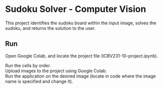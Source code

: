 # Sudoku Solver - Computer Vision

This project identifies the sudoku board within the input image, solves the sudoku, and returns the solution to the user.

## Run

Open Google Colab, and locate the project file (ICBV231-10-project.ipynb).  

Run the cells by order.  
Upload images to the project using Google Colab.  
Run the application on the desired image (locate in code where the image name is specified and change it).
